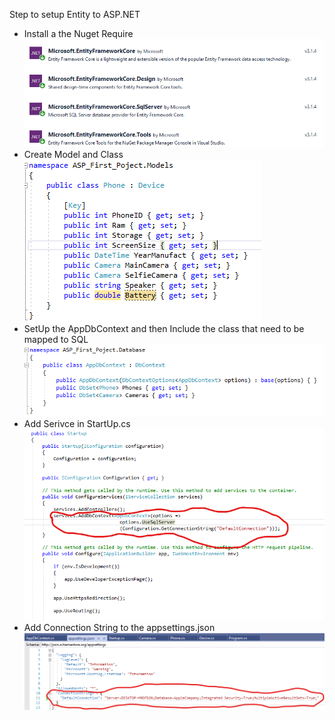 Step to setup Entity to ASP.NET
+ Install a the Nuget Require
![](Demo/Nuget.png)
+ Create Model and Class
![](Demo/ModelAndClass.png)
+ SetUp the AppDbContext and then Include the class that need to be mapped to SQL
![](Demo/AppDbContext.png)
+ Add Serivce in StartUp.cs
![](Demo/StartUp.png)
+ Add Connection String to the appsettings.json
![](Demo/AppSettings.png)
